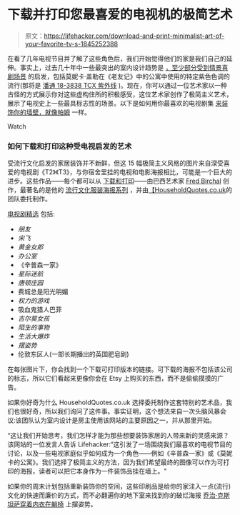 # 下载并打印您最喜爱的电视机的极简艺术

> 原文：<https://lifehacker.com/download-and-print-minimalist-art-of-your-favorite-tv-s-1845252388>

在看了几年电视节目并了解了这些角色后，我们开始觉得他们的家是我们自己的延伸。事实上，过去几十年中一些最突出的室内设计趋势是 [，至少部分受到情景喜剧场景](https://www.architecturaldigest.com/story/golden-girls-friends-influence-on-design-trends) 的启发，包括莫妮卡·盖勒在《老友记》中的公寓中使用的特定紫色色调的流行(那将是 [潘通 18-3838 TCX 紫外线](https://www.pantone.com/color-finder/18-3838-TCX) )。现在，你可以通过一位艺术家以一种古怪的方式展示你对这些虚构住所的积极感受，这位艺术家创作了极简主义艺术，展示了电视史上一些最具标志性的场景。以下是如何用你最喜欢的电视剧集 [来装饰你的墙壁，就像帕姆](https://www.youtube.com/watch?v=rAixASB9dEg) 一样。

Watch

### 如何下载和打印这种受电视启发的艺术

受流行文化启发的家居装饰并不新鲜，但这 15 幅极简主义风格的图片来自深受喜爱的电视剧《T2》《T3》，与你宿舍里挂的电视和电影海报相比，可能是一个巨大的进步。这些作品——每个都可以从 [下载和打印](https://householdquotes.co.uk/minimalist-tv-interiors)——由巴西艺术家 [Fred Birchal](https://www.instagram.com/fredbirchal) 创作，最著名的是他的 [流行文化服装海报系列](https://www.theinspiration.com/2015/11/hollywood-costumes-fred-birchal) ，并由[【HouseholdQuotes.co.uk](http://householdquotes.co.uk)的团队委托制作。

[电视剧精选](https://householdquotes.co.uk/minimalist-tv-interiors) 包括:

*   *朋友*
*   *宋飞*
*   *黄金女郎*
*   *办公室*
*   《辛普森一家》
*   *星际迷航*
*   *唐顿庄园*
*   费城总是阳光明媚
*   *权力的游戏*
*   吸血鬼猎人巴菲
*   *吉尔莫女孩*
*   *陌生的事物*
*   *生活大爆炸*
*   *摆姿势*
*   伦敦东区人(一部长期播出的英国肥皂剧)

在每张图片下，你会找到一个下载可打印版本的链接。可下载的海报不包括该公司的标志，所以它们看起来更像你会在 Etsy 上购买的东西，而不是偷偷摸摸的广告。

如果你好奇为什么 HouseholdQuotes.co.uk 选择委托制作这套特别的艺术品，我们也很好奇，所以我们询问了这件事。事实证明，这个想法来自一次头脑风暴会议:该团队认为室内设计是房主使用该网站的主要原因之一，并从那里开始。

“这让我们开始思考，我们怎样才能为那些想要装饰家居的人带来新的灵感来源？该网站的一位发言人告诉 Lifehacker:“这引发了一场围绕我们最喜欢的电视节目的讨论，以及一些电视家庭似乎如何成为一个角色——例如《辛普森一家》或《莫妮卡的公寓》。我们选择了极简主义的方法，因为我们希望最终的图像可以作为可打印的海报，读者可以把它本身作为一件装饰品挂在墙上。"

如果你的周末计划包括重新装饰你的空间，这些印刷品是给你的家注入一点(流行)文化的快速而廉价的方式，而不必翻遍你的地下室来找到你的破烂海报 [乔治·克斯坦萨穿着内衣在躺椅](https://www.amazon.com/Seinfeld-George-Timeless-Seduction-Poster/dp/B00NLLU3ZW?asc_campaign=InlineText&asc_refurl=https://lifehacker.com/download-and-print-minimalist-art-of-your-favorite-tv-s-1845252388&asc_source=&tag=kinjalifehackerlink-20) 上摆姿势。